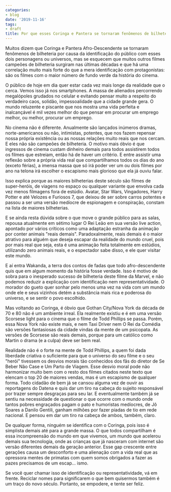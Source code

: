 ```yaml
---
categories:
- blog
date: '2019-11-16'
tags:
- draft
title: Por que esses Coringa e Pantera se tornaram fenômenos de bilheteria?
---
```


Muitos dizem que Coringa e Pantera Afro-Descendente se tornaram fenômenos de bilheteria por causa da identificação do público com esses dois personagens ou universos, mas se esquecem que muitos outros filmes campeões de bilheteria surgiram nas últimas décadas e que há uma correlação muito mais forte do que a mera identificação com protagonistas: são os filmes com o maior número de fundo verde da história do cinema.

O público de hoje em dia quer estar cada vez mais longe da realidade que o cerca. Vemos isso já nos smartphones. A massa de alienados percorrendo megalópoles grudados no celular e evitando pensar muito a respeito do verdadeiro caos, solidão, impessoalidade que a cidade grande gera. O mundo reluzente e piscante que nos mostra uma vida perfeita e inalcançável é mil vezes melhor do que pensar em procurar um emprego melhor, ou melhor, procurar um emprego.

No cinema não é diferente. Anualmente são lançados inúmeros dramas, norte-americanos ou não, intimistas, potentes, que nos fazem repensar nossa própria existência ou as nossas relações muito reais que nos cercam. E eles não são campeões de bilheteria. O motivo mais óbvio é que ingressos de cinema custam dinheiro demais para todos assistirem todos os filmes que estreiam, então há de haver um critério. E entre assistir uma reflexão sobre a própria vida real que compartilhamos todos os dias do ano (exceto férias), a imensa massa que só irá poder ver um ou dois filmes por ano na telona irá escolher o escapismo mais glorioso que ela já ouviu falar.

Isso explica porque as maiores bilheterias deste século são filmes de super-heróis, de viagens no espaço ou qualquer variante que envolva cada vez menos filmagens fora de estúdio. Avatar, Star Wars, Vingadores, Harry Potter e até Velozes e Furiosos 7, que deixou de ser sobre carros potentes e passou a ser uma versão medíocre de espionagem e conspiração, constam na lista de maiores bilheterias.

E se ainda resta dúvida sobre o que move o grande público para as salas, repousa atualmente em sétimo lugar O Rei Leão em sua versão live action, apontado por vários críticos como uma adaptação estranha da animação por conter animais "reais demais". Paradoxalmente, reais demais é o maior atrativo para alguém que deseja escapar da realidade do mundo cruel, pois por mais real que seja, esta é uma animação feita totalmente em estúdios, utilizando zero animais reais, e o espectador sabe disso, e ele quer visitar este mundo.

E aí entra Wakanda, a terra dos contos de fadas que todo afro-descendente quis que em algum momento da história fosse verdade. Isso é motivo de sobra para o inesperado sucesso de bilheteria deste filme da Marvel, e não podemos reduzir a explicação com identificação nem representatividade. O morador do gueto quer sonhar pelo menos uma vez na vida com um mundo onde ele e seus vizinhos detém a substância mais rica e poderosa do universo, e se sentir o povo escolhido.

Mas voltando ao Coringa, é óbvio que Gothan City/Nova York da década de 70 e 80 não é um ambiente irreal. Ela realmente existiu e é em uma versão Scorsese light para o cinema que o filme de Todd Phillips se passa. Porém, essa Nova York não existe mais, e nem Taxi Driver nem O Rei da Comédia são versões fantasiosas da cidade vindas da mente de um psicopata. As versões de Scorsese são reais demais, porque para um católico como Martin o drama (e a culpa) deve ser bem real.

Realidade não é o forte na mente de Todd Phillips, a quem foi dada liberdade criativa o suficiente para que o universo do seu filme e o seu "herói" tivessem os desvios morais tão conhecidos dos fãs do diretor de Se Beber Não Case e Um Parto de Viagem. Esse desvio moral pode não harmonizar muito bem com o resto dos filmes citados neste texto que elencam o top 20 de maiores vendas, mas é um escapismo de qualquer forma. Todo cidadão de bem já se cansou alguma vez de ouvir as reportagens do Datena e quis dar um tiro na cabeça do sujeito responsável por trazer sempre desgraças para seu lar. E eventualmente também já se sentiu na necessidade de questionar o que ocorre com o mundo onde tantos pobres engraçados pagam o pato e humoristas medíocres, de Jô Soares a Danilo Gentili, ganham milhões por fazer piadas de tio em rede nacional. E pensou em dar um tiro na cabeça de ambos, também, claro.

De qualquer forma, ninguém se identifica com o Coringa, pois isso é simplista demais até para a grande massa. O que todos compartilham é essa incompreensão do mundo em que vivemos, um mundo que acelerou demais sua tecnologia, onde as crianças que já nasceram com internet são versão diferentes demais da geração anterior. Esse gap crescente entre gerações causa um desconforto e uma alienação com a vida real que as opressora mentes de primatas com quem somos obrigados a fazer as pazes precisamos de um escap... ismo.

Se você quer chamar isso de identificação ou representatividade, vá em frente. Reciclar nomes para significarem o que bem quisermos também é um traço do novo século. Portanto, se empodere, e tente ser feliz.